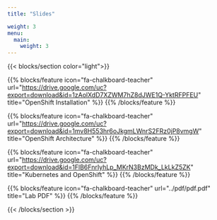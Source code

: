 ```yaml
---
title: "Slides"

weight: 3
menu:
  main:
    weight: 3
---
```


{{< blocks/section color="light">}}

{{% blocks/feature icon="fa-chalkboard-teacher" url="https://drive.google.com/uc?export=download&id=1zAolXdD7XZWM7hZ8dJWE1Q-YktRFPFEU" title="OpenShift Installation" %}}
{{% /blocks/feature %}}

{{% blocks/feature icon="fa-chalkboard-teacher" url="https://drive.google.com/uc?export=download&id=1mv8H553hr6oJkgmLWnrS2FRz0jP8vmgW" title="OpenShift Architecture" %}}
{{% /blocks/feature %}}

{{% blocks/feature icon="fa-chalkboard-teacher" url="https://drive.google.com/uc?export=download&id=1FlB6FnrIyhLp_MKrN3BzMDk_LkLkZ5ZK" title="Kubernetes and OpenShift" %}}
{{% /blocks/feature %}}

{{% blocks/feature icon="fa-chalkboard-teacher" url="../pdf/pdf.pdf" title="Lab PDF" %}}
{{% /blocks/feature %}}

{{< /blocks/section >}}
